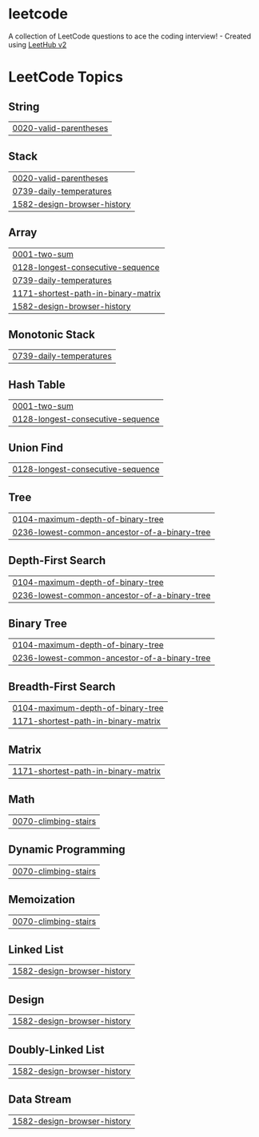 # leetcode
A collection of LeetCode questions to ace the coding interview! - Created using [LeetHub v2](https://github.com/arunbhardwaj/LeetHub-2.0)

<!---LeetCode Topics Start-->
# LeetCode Topics
## String
|  |
| ------- |
| [0020-valid-parentheses](https://github.com/oowneoy/leetcode/tree/master/0020-valid-parentheses) |
## Stack
|  |
| ------- |
| [0020-valid-parentheses](https://github.com/oowneoy/leetcode/tree/master/0020-valid-parentheses) |
| [0739-daily-temperatures](https://github.com/oowneoy/leetcode/tree/master/0739-daily-temperatures) |
| [1582-design-browser-history](https://github.com/oowneoy/leetcode/tree/master/1582-design-browser-history) |
## Array
|  |
| ------- |
| [0001-two-sum](https://github.com/oowneoy/leetcode/tree/master/0001-two-sum) |
| [0128-longest-consecutive-sequence](https://github.com/oowneoy/leetcode/tree/master/0128-longest-consecutive-sequence) |
| [0739-daily-temperatures](https://github.com/oowneoy/leetcode/tree/master/0739-daily-temperatures) |
| [1171-shortest-path-in-binary-matrix](https://github.com/oowneoy/leetcode/tree/master/1171-shortest-path-in-binary-matrix) |
| [1582-design-browser-history](https://github.com/oowneoy/leetcode/tree/master/1582-design-browser-history) |
## Monotonic Stack
|  |
| ------- |
| [0739-daily-temperatures](https://github.com/oowneoy/leetcode/tree/master/0739-daily-temperatures) |
## Hash Table
|  |
| ------- |
| [0001-two-sum](https://github.com/oowneoy/leetcode/tree/master/0001-two-sum) |
| [0128-longest-consecutive-sequence](https://github.com/oowneoy/leetcode/tree/master/0128-longest-consecutive-sequence) |
## Union Find
|  |
| ------- |
| [0128-longest-consecutive-sequence](https://github.com/oowneoy/leetcode/tree/master/0128-longest-consecutive-sequence) |
## Tree
|  |
| ------- |
| [0104-maximum-depth-of-binary-tree](https://github.com/oowneoy/leetcode/tree/master/0104-maximum-depth-of-binary-tree) |
| [0236-lowest-common-ancestor-of-a-binary-tree](https://github.com/oowneoy/leetcode/tree/master/0236-lowest-common-ancestor-of-a-binary-tree) |
## Depth-First Search
|  |
| ------- |
| [0104-maximum-depth-of-binary-tree](https://github.com/oowneoy/leetcode/tree/master/0104-maximum-depth-of-binary-tree) |
| [0236-lowest-common-ancestor-of-a-binary-tree](https://github.com/oowneoy/leetcode/tree/master/0236-lowest-common-ancestor-of-a-binary-tree) |
## Binary Tree
|  |
| ------- |
| [0104-maximum-depth-of-binary-tree](https://github.com/oowneoy/leetcode/tree/master/0104-maximum-depth-of-binary-tree) |
| [0236-lowest-common-ancestor-of-a-binary-tree](https://github.com/oowneoy/leetcode/tree/master/0236-lowest-common-ancestor-of-a-binary-tree) |
## Breadth-First Search
|  |
| ------- |
| [0104-maximum-depth-of-binary-tree](https://github.com/oowneoy/leetcode/tree/master/0104-maximum-depth-of-binary-tree) |
| [1171-shortest-path-in-binary-matrix](https://github.com/oowneoy/leetcode/tree/master/1171-shortest-path-in-binary-matrix) |
## Matrix
|  |
| ------- |
| [1171-shortest-path-in-binary-matrix](https://github.com/oowneoy/leetcode/tree/master/1171-shortest-path-in-binary-matrix) |
## Math
|  |
| ------- |
| [0070-climbing-stairs](https://github.com/oowneoy/leetcode/tree/master/0070-climbing-stairs) |
## Dynamic Programming
|  |
| ------- |
| [0070-climbing-stairs](https://github.com/oowneoy/leetcode/tree/master/0070-climbing-stairs) |
## Memoization
|  |
| ------- |
| [0070-climbing-stairs](https://github.com/oowneoy/leetcode/tree/master/0070-climbing-stairs) |
## Linked List
|  |
| ------- |
| [1582-design-browser-history](https://github.com/oowneoy/leetcode/tree/master/1582-design-browser-history) |
## Design
|  |
| ------- |
| [1582-design-browser-history](https://github.com/oowneoy/leetcode/tree/master/1582-design-browser-history) |
## Doubly-Linked List
|  |
| ------- |
| [1582-design-browser-history](https://github.com/oowneoy/leetcode/tree/master/1582-design-browser-history) |
## Data Stream
|  |
| ------- |
| [1582-design-browser-history](https://github.com/oowneoy/leetcode/tree/master/1582-design-browser-history) |
<!---LeetCode Topics End-->